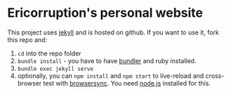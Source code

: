 # Ericorruption's personal website
This project uses [jekyll](jekyllrb.com) and is hosted on github. If you want to use it, fork this repo and:
1. `cd` into the repo folder
2. `bundle install` - you have to have [bundler](http://bundler.io/) and ruby installed.
3. `bundle exec jekyll serve`
4. optionally, you can `npm install` and `npm start` to live-reload and cross-browser test with [browsersync](http://browsersync.io). You need [node.js](nodejs.org) installed for this.
